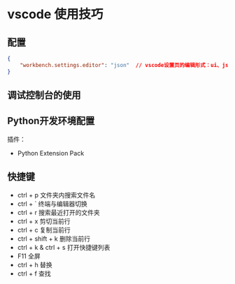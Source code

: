 # vscode 使用技巧

## 配置

```json
{
    "workbench.settings.editor": "json"  // vscode设置页的编辑形式：ui、json
}
```

## 调试控制台的使用

## Python开发环境配置

插件：

- Python Extension Pack

## 快捷键

- ctrl + p 文件夹内搜索文件名
- ctrl + ` 终端与编辑器切换
- ctrl + r 搜索最近打开的文件夹
- ctrl + x 剪切当前行
- ctrl + c 复制当前行
- ctrl + shift + k 删除当前行
- ctrl + k & ctrl + s 打开快捷键列表
- F11 全屏
- ctrl + h 替换
- ctrl + f 查找
